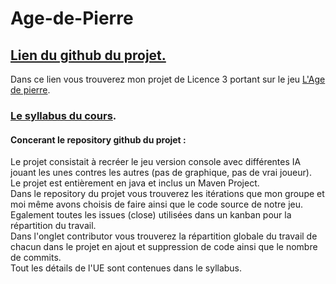# Age-de-Pierre

 ## **[Lien du github du projet.](https://github.com/L3-Info-Miage-Universite-Cote-D-Azur/projetinfo-2019-stoneage-sai)**
 
Dans ce lien vous trouverez mon projet de Licence 3 portant sur le jeu [L'Age de pierre](https://www.philibertnet.com/fr/jeux-de-societe/8136-age-de-pierre-l--8435407629387.html).  
### [Le syllabus du cours]().  

#### Concerant le repository github du projet : 
Le projet consistait à recréer le jeu version console avec différentes IA jouant les unes contres les autres (pas de graphique, pas de vrai joueur).  
Le projet est entièrement en java et inclus un Maven Project.  
Dans le repository du projet vous trouverez les itérations que mon groupe et moi même avons choisis de faire ainsi que le code source de notre jeu. Egalement toutes les issues (close) utilisées dans un kanban pour la répartition du travail.   
Dans l'onglet contributor vous trouverez la répartition globale du travail de chacun dans le projet en ajout et suppression de code ainsi que le nombre de commits.  
Tout les détails de l'UE sont contenues dans le syllabus.
